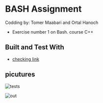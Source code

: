 # BASH Assignment
Codding by: Tomer Maabari and Ortal Hanoch
* Exercise number 1 on Bash. course C++


## Built and Test With
* [checking link](http://104.248.40.179/badkan.html?exercise=bayHogkjxySS7cqMI54xjKiuF4l2_0)

## picutures
![tests](https://user-images.githubusercontent.com/44768171/54553698-74467f80-49bb-11e9-9a76-4c0b296df20b.png)

![out](https://user-images.githubusercontent.com/44768171/54553703-77417000-49bb-11e9-878f-0f4c1e085181.png)

